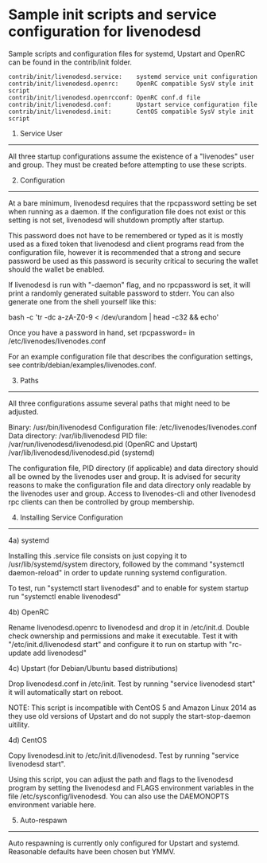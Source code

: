 Sample init scripts and service configuration for livenodesd
==========================================================

Sample scripts and configuration files for systemd, Upstart and OpenRC
can be found in the contrib/init folder.

    contrib/init/livenodesd.service:    systemd service unit configuration
    contrib/init/livenodesd.openrc:     OpenRC compatible SysV style init script
    contrib/init/livenodesd.openrcconf: OpenRC conf.d file
    contrib/init/livenodesd.conf:       Upstart service configuration file
    contrib/init/livenodesd.init:       CentOS compatible SysV style init script

1. Service User
---------------------------------

All three startup configurations assume the existence of a "livenodes" user
and group.  They must be created before attempting to use these scripts.

2. Configuration
---------------------------------

At a bare minimum, livenodesd requires that the rpcpassword setting be set
when running as a daemon.  If the configuration file does not exist or this
setting is not set, livenodesd will shutdown promptly after startup.

This password does not have to be remembered or typed as it is mostly used
as a fixed token that livenodesd and client programs read from the configuration
file, however it is recommended that a strong and secure password be used
as this password is security critical to securing the wallet should the
wallet be enabled.

If livenodesd is run with "-daemon" flag, and no rpcpassword is set, it will
print a randomly generated suitable password to stderr.  You can also
generate one from the shell yourself like this:

bash -c 'tr -dc a-zA-Z0-9 < /dev/urandom | head -c32 && echo'

Once you have a password in hand, set rpcpassword= in /etc/livenodes/livenodes.conf

For an example configuration file that describes the configuration settings,
see contrib/debian/examples/livenodes.conf.

3. Paths
---------------------------------

All three configurations assume several paths that might need to be adjusted.

Binary:              /usr/bin/livenodesd
Configuration file:  /etc/livenodes/livenodes.conf
Data directory:      /var/lib/livenodesd
PID file:            /var/run/livenodesd/livenodesd.pid (OpenRC and Upstart)
                     /var/lib/livenodesd/livenodesd.pid (systemd)

The configuration file, PID directory (if applicable) and data directory
should all be owned by the livenodes user and group.  It is advised for security
reasons to make the configuration file and data directory only readable by the
livenodes user and group.  Access to livenodes-cli and other livenodesd rpc clients
can then be controlled by group membership.

4. Installing Service Configuration
-----------------------------------

4a) systemd

Installing this .service file consists on just copying it to
/usr/lib/systemd/system directory, followed by the command
"systemctl daemon-reload" in order to update running systemd configuration.

To test, run "systemctl start livenodesd" and to enable for system startup run
"systemctl enable livenodesd"

4b) OpenRC

Rename livenodesd.openrc to livenodesd and drop it in /etc/init.d.  Double
check ownership and permissions and make it executable.  Test it with
"/etc/init.d/livenodesd start" and configure it to run on startup with
"rc-update add livenodesd"

4c) Upstart (for Debian/Ubuntu based distributions)

Drop livenodesd.conf in /etc/init.  Test by running "service livenodesd start"
it will automatically start on reboot.

NOTE: This script is incompatible with CentOS 5 and Amazon Linux 2014 as they
use old versions of Upstart and do not supply the start-stop-daemon uitility.

4d) CentOS

Copy livenodesd.init to /etc/init.d/livenodesd. Test by running "service livenodesd start".

Using this script, you can adjust the path and flags to the livenodesd program by
setting the livenodesd and FLAGS environment variables in the file
/etc/sysconfig/livenodesd. You can also use the DAEMONOPTS environment variable here.

5. Auto-respawn
-----------------------------------

Auto respawning is currently only configured for Upstart and systemd.
Reasonable defaults have been chosen but YMMV.
